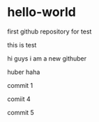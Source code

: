 # hello-world
first github repository  for test


this  is test

hi guys 
i am a new githuber

huber haha

commit 1


comiit 4


commit 5


